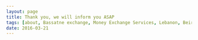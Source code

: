```yaml
---
layout: page
title: Thank you, we will inform you ASAP
tags: [about, Bassatne exchange, Money Exchange Services, Lebanon, Beirut]
date: 2016-03-21
---
```

